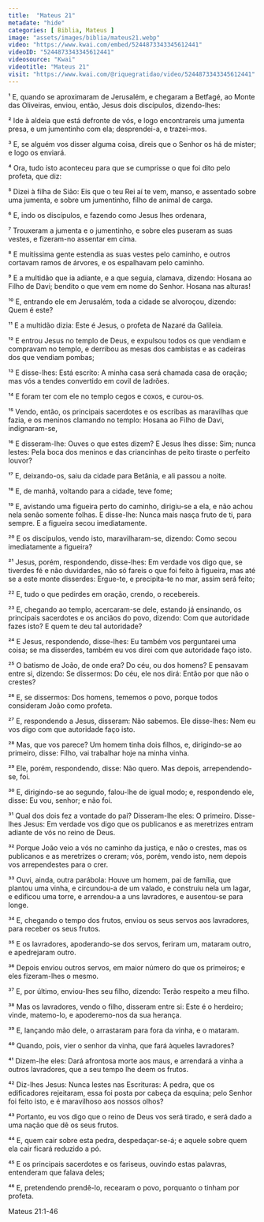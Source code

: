 ```yaml
---
title:  "Mateus 21"
metadate: "hide"
categories: [ Biblia, Mateus ]
image: "assets/images/biblia/mateus21.webp"
video: "https://www.kwai.com/embed/5244873343345612441"
videoID: "5244873343345612441"
videosource: "Kwai"
videotitle: "Mateus 21"
visit: "https://www.kwai.com/@riquegratidao/video/5244873343345612441"
---
```


¹ E, quando se aproximaram de Jerusalém, e chegaram a Betfagé, ao Monte das Oliveiras, enviou, então, Jesus dois discípulos, dizendo-lhes:

² Ide à aldeia que está defronte de vós, e logo encontrareis uma jumenta presa, e um jumentinho com ela; desprendei-a, e trazei-mos.

³ E, se alguém vos disser alguma coisa, direis que o Senhor os há de mister; e logo os enviará.

⁴ Ora, tudo isto aconteceu para que se cumprisse o que foi dito pelo profeta, que diz:

⁵ Dizei à filha de Sião: Eis que o teu Rei aí te vem, manso, e assentado sobre uma jumenta, e sobre um jumentinho, filho de animal de carga.

⁶ E, indo os discípulos, e fazendo como Jesus lhes ordenara,

⁷ Trouxeram a jumenta e o jumentinho, e sobre eles puseram as suas vestes, e fizeram-no assentar em cima.

⁸ E muitíssima gente estendia as suas vestes pelo caminho, e outros cortavam ramos de árvores, e os espalhavam pelo caminho.

⁹ E a multidão que ia adiante, e a que seguia, clamava, dizendo: Hosana ao Filho de Davi; bendito o que vem em nome do Senhor. Hosana nas alturas!

¹⁰ E, entrando ele em Jerusalém, toda a cidade se alvoroçou, dizendo: Quem é este?

¹¹ E a multidão dizia: Este é Jesus, o profeta de Nazaré da Galileia.

¹² E entrou Jesus no templo de Deus, e expulsou todos os que vendiam e compravam no templo, e derribou as mesas dos cambistas e as cadeiras dos que vendiam pombas;

¹³ E disse-lhes: Está escrito: A minha casa será chamada casa de oração; mas vós a tendes convertido em covil de ladrões.

¹⁴ E foram ter com ele no templo cegos e coxos, e curou-os.

¹⁵ Vendo, então, os principais sacerdotes e os escribas as maravilhas que fazia, e os meninos clamando no templo: Hosana ao Filho de Davi, indignaram-se,

¹⁶ E disseram-lhe: Ouves o que estes dizem? E Jesus lhes disse: Sim; nunca lestes: Pela boca dos meninos e das criancinhas de peito tiraste o perfeito louvor?

¹⁷ E, deixando-os, saiu da cidade para Betânia, e ali passou a noite.

¹⁸ E, de manhã, voltando para a cidade, teve fome;

¹⁹ E, avistando uma figueira perto do caminho, dirigiu-se a ela, e não achou nela senão somente folhas. E disse-lhe: Nunca mais nasça fruto de ti, para sempre. E a figueira secou imediatamente.

²⁰ E os discípulos, vendo isto, maravilharam-se, dizendo: Como secou imediatamente a figueira?

²¹ Jesus, porém, respondendo, disse-lhes: Em verdade vos digo que, se tiverdes fé e não duvidardes, não só fareis o que foi feito à 
figueira, mas até se a este monte disserdes: Ergue-te, e precipita-te no mar, assim será feito;

²² E, tudo o que pedirdes em oração, crendo, o recebereis.

²³ E, chegando ao templo, acercaram-se dele, estando já ensinando, os principais sacerdotes e os anciãos do povo, dizendo: Com que 
autoridade fazes isto? E quem te deu tal autoridade?

²⁴ E Jesus, respondendo, disse-lhes: Eu também vos perguntarei uma coisa; se ma disserdes, também eu vos direi com que autoridade faço isto.

²⁵ O batismo de João, de onde era? Do céu, ou dos homens? E pensavam entre si, dizendo: Se dissermos: Do céu, ele nos dirá: Então por que não o crestes?

²⁶ E, se dissermos: Dos homens, tememos o povo, porque todos consideram João como profeta.

²⁷ E, respondendo a Jesus, disseram: Não sabemos. Ele disse-lhes: Nem eu vos digo com que autoridade faço isto.

²⁸ Mas, que vos parece? Um homem tinha dois filhos, e, dirigindo-se ao primeiro, disse: Filho, vai trabalhar hoje na minha vinha.

²⁹ Ele, porém, respondendo, disse: Não quero. Mas depois, arrependendo-se, foi.

³⁰ E, dirigindo-se ao segundo, falou-lhe de igual modo; e, respondendo ele, disse: Eu vou, senhor; e não foi.

³¹ Qual dos dois fez a vontade do pai? Disseram-lhe eles: O primeiro. Disse-lhes Jesus: Em verdade vos digo que os publicanos e as meretrizes entram adiante de vós no reino de Deus.

³² Porque João veio a vós no caminho da justiça, e não o crestes, mas os publicanos e as meretrizes o creram; vós, porém, vendo isto, nem depois vos arrependestes para o crer.

³³ Ouvi, ainda, outra parábola: Houve um homem, pai de família, que plantou uma vinha, e circundou-a de um valado, e construiu nela um lagar, e edificou uma torre, e arrendou-a a uns lavradores, e ausentou-se para longe.

³⁴ E, chegando o tempo dos frutos, enviou os seus servos aos lavradores, para receber os seus frutos.

³⁵ E os lavradores, apoderando-se dos servos, feriram um, mataram outro, e apedrejaram outro.

³⁶ Depois enviou outros servos, em maior número do que os primeiros; e eles fizeram-lhes o mesmo.

³⁷ E, por último, enviou-lhes seu filho, dizendo: Terão respeito a meu filho.

³⁸ Mas os lavradores, vendo o filho, disseram entre si: Este é o herdeiro; vinde, matemo-lo, e apoderemo-nos da sua herança.

³⁹ E, lançando mão dele, o arrastaram para fora da vinha, e o mataram.

⁴⁰ Quando, pois, vier o senhor da vinha, que fará àqueles lavradores?

⁴¹ Dizem-lhe eles: Dará afrontosa morte aos maus, e arrendará a vinha a outros lavradores, que a seu tempo lhe deem os frutos.

⁴² Diz-lhes Jesus: Nunca lestes nas Escrituras: A pedra, que os edificadores rejeitaram, essa foi posta por cabeça da esquina; pelo Senhor foi feito isto, e é maravilhoso aos nossos olhos?

⁴³ Portanto, eu vos digo que o reino de Deus vos será tirado, e será dado a uma nação que dê os seus frutos.

⁴⁴ E, quem cair sobre esta pedra, despedaçar-se-á; e aquele sobre quem ela cair ficará reduzido a pó.

⁴⁵ E os principais sacerdotes e os fariseus, ouvindo estas palavras, entenderam que falava deles;

⁴⁶ E, pretendendo prendê-lo, recearam o povo, porquanto o tinham por profeta. 




Mateus 21:1-46
